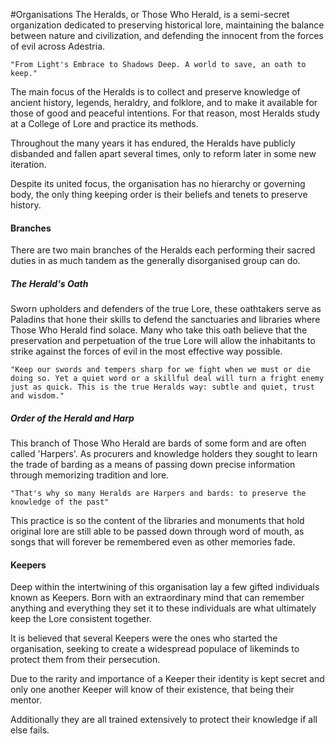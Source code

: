 #Organisations 
The Heralds, or Those Who Herald, is a semi-secret organization dedicated to preserving historical lore, maintaining the balance between nature and civilization, and defending the innocent from the forces of evil across Adestria.

	"From Light's Embrace to Shadows Deep. A world to save, an oath to keep."

The main focus of the Heralds is to collect and preserve knowledge of ancient history, legends, heraldry, and folklore, and to make it available for those of good and peaceful intentions. For that reason, most Heralds study at a College of Lore and practice its methods. 

Throughout the many years it has endured, the Heralds have publicly disbanded and fallen apart several times, only to reform later in some new iteration.

Despite its united focus, the organisation has no hierarchy or governing body, the only thing keeping order is their beliefs and tenets to preserve history.

#### Branches
There are two main branches of the Heralds each performing their sacred duties in as much tandem as the generally disorganised group can do. 

##### The Herald's Oath 
Sworn upholders and defenders of the true Lore, these oathtakers serve as Paladins that hone their skills to defend the sanctuaries and libraries where Those Who Herald find solace. Many who take this oath believe that the preservation and perpetuation of the true Lore will allow the inhabitants to strike against the forces of evil in the most effective way possible.

	"Keep our swords and tempers sharp for we fight when we must or die doing so. Yet a quiet word or a skillful deal will turn a fright enemy just as quick. This is the true Heralds way: subtle and quiet, trust and wisdom."

##### Order of the Herald and Harp
This branch of Those Who Herald are bards of some form and are often called 'Harpers'. As procurers and knowledge holders they sought to learn the trade of barding as a means of passing down precise information through memorizing tradition and lore. 

	"That's why so many Heralds are Harpers and bards: to preserve the knowledge of the past"

This practice is so the content of the libraries and monuments that hold original lore are still able to be passed down through word of mouth, as songs that will forever be remembered even as other memories fade.

#### Keepers
Deep within the intertwining of this organisation lay a few gifted individuals known as Keepers. Born with an extraordinary mind that can remember anything and everything they set it to these individuals are what ultimately keep the Lore consistent together.

It is believed that several Keepers were the ones who started the organisation, seeking to create a widespread populace of likeminds to protect them from their persecution.

Due to the rarity and importance of a Keeper their identity is kept secret and only one another Keeper will know of their existence, that being their mentor. 

Additionally they are all trained extensively to protect their knowledge if all else fails.